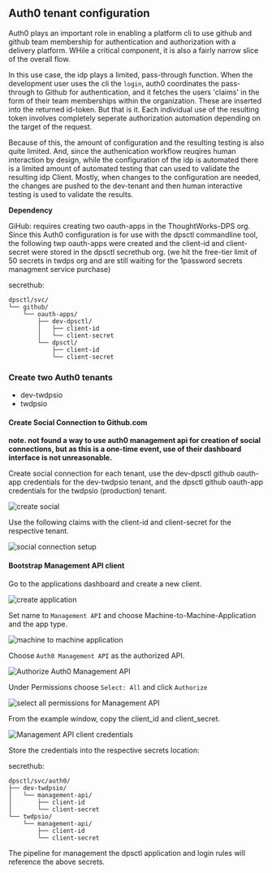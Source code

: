## Auth0 tenant configuration

Auth0 plays an important role in enabling a platform cli to use github and github team membership for authentication and authorization with a delivery platform. WHile a critical component, it is also a fairly narrow slice of the overall flow.  

In this use case, the idp plays a limited, pass-through function. When the development user uses the cli the `login`, auth0 coordinates the pass-through to Github for authentication, and it fetches the users 'claims' in the form of their team memberships within the organization. These are inserted into the returned id-token. But that is it. Each individual use of the resulting token involves completely seperate authorization automation depending on the target of the request.  

Because of this, the amount of configuration and the resulting testing is also quite limited. And, since the authenication workflow reuqires human interaction by design, while the configuration of the idp is automated there is a limited amount of automated testing that can used to validate the resulting idp Client. Mostly, when changes to the configuration are needed, the changes are pushed to the dev-tenant and then human interactive testing is used to validate the results.  

**Dependency**  

GiHub: requires creating two oauth-apps in the ThoughtWorks-DPS org. Since this Auth0 configuration is for use with the dpsctl commandline tool, the following twp oauth-apps were created and the client-id and client-secret were stored in the dpsctl secrethub org. (we hit the free-tier limit of 50 secrets in twdps org and are still waiting for the 1password secrets managment service purchase)  

secrethub:  
```
dpsctl/svc/
└── github/
    └── oauth-apps/
        ├── dev-dpsctl/
        │   ├── client-id
        │   └── client-secret
        └── dpsctl/
            ├── client-id
            └── client-secret
```

### Create two Auth0 tenants

* dev-twdpsio
* twdpsio

#### Create Social Connection to Github.com

__note. not found a way to use auth0 management api for creation of social connections, but as this is a one-time event, use of their dashboard interface is not unreasonable.__

Create social connection for each tenant, use the dev-dpsctl github oauth-app credentials for the dev-twdpsio tenant, and the dpsctl github oauth-app credentials for the twdpsio (production) tenant.  

![create social](images/create_social.png)  

Use the following claims with the client-id and client-secret for the respective tenant.  

![social connection setup](images/social_connection_setup.png)  

#### Bootstrap Management API client 

Go to the applications dashboard and create a new client.  

![create application](images/create_mgmt_api.png)  

Set name to `Management API` and choose Machine-to-Machine-Application and the app type.  

![machine to machine application](images/machine-to-machine.png)  

Choose `Auth0 Management API` as the authorized API.  

![Authorize Auth0 Management API](images/authorize-machine-to-machine.png)  

Under Permissions choose `Select: All` and click `Authorize`  

![select all permissions for Management API](images/machine-to-machine-claims.png)  

From the example window, copy the client_id and client_secret.  

![Management API client credentials](images/store-credentials.png)  

Store the credentials into the respective secrets location:  

secrethub:  
```
dpsctl/svc/auth0/
├── dev-twdpsio/
│   └── management-api/
│       ├── client-id
│       └── client-secret
└── twdpsio/
    └── management-api/
        ├── client-id
        └── client-secret
```

The pipeline for management the dpsctl application and login rules will reference the above secrets.  
